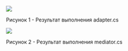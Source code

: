 ![](images/adapter.png)

Рисунок 1 - Результат выполнения adapter.cs

![](images/mediator.png)

Рисунок 2 - Результат выполнения mediator.cs
